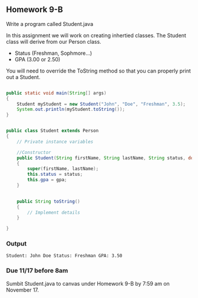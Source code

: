 ## Homework 9-B

Write a program called Student.java

In this assignment we will work on creating inhertied classes. The Student class will derive from our
Person class. 

* Status (Freshman, Sophmore...)
* GPA (3.00 or 2.50)

You will need to override the ToString method so that you can properly print out a Student.


```java

public static void main(String[] args)
{
    Student myStudent = new Student("John", "Doe", "Freshman", 3.5);
    System.out.println(myStudent.toString());
}

```


```java

public class Student extends Person
{
    // Private instance variables

    //Constructor
    public Student(String firstName, String lastName, String status, double gpa)
    {
        super(firstName, lastName);
        this.status = status;
        this.gpa = gpa;
    }

    
    public String toString()
    {
        // Implement details
    }

}

```

### Output

```console
Student: John Doe Status: Freshman GPA: 3.50 
```


### Due 11/17 before 8am

Sumbit Student.java to canvas under Homework 9-B by 7:59 am on November 17.

